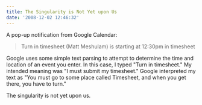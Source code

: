 ```yaml
---
title: The Singularity is Not Yet upon Us
date: '2008-12-02 12:46:32'
---
```



A pop-up notification from Google Calendar:

> Turn in timesheet (Matt Meshulam) is starting at 12:30pm in timesheet

Google uses some simple text parsing to attempt to determine the time and location of an event you enter. In this case, I typed "Turn in timesheet." My intended meaning was "I must submit my timesheet." Google interpreted my text as "You must go to some place called Timesheet, and when you get there, you have to turn."

The singularity is not yet upon us.


